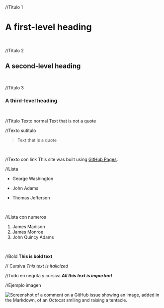 //Titulo 1
# A first-level heading
<br /> 

//Titulo 2
## A second-level heading
<br />

//Titulo 3
### A third-level heading
<br />

//Titulo Texto normal 
Text that is not a quote
<br />

//Texto sutitulo 
> Text that is a quote
<br />

//Texto con link
This site was built using [GitHub Pages](https://pages.github.com/).
<br />

//Lista
 - George Washington
* John Adams
+ Thomas Jefferson
<br />

//Lista con numeros
1. James Madison
1. James Monroe
1. John Quincy Adams
<br />

//Bold
**This is bold text**
<br />

// Cursiva
_This text is italicized_
<br />

//Todo en negrita y cursiva 
***All this text is important***
<br />

//Ejemplo imagen 



![Screenshot of a comment on a GitHub issue showing an image, added in the Markdown, of an Octocat smiling and raising a tentacle.](https://myoctocat.com/assets/images/base-octocat.svg)
